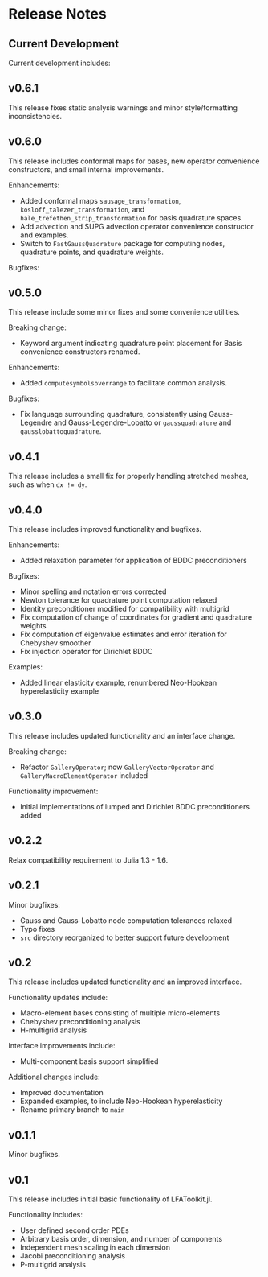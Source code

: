 # Release Notes

## Current Development

Current development includes:

## v0.6.1

This release fixes static analysis warnings and minor style/formatting inconsistencies.


## v0.6.0

This release includes conformal maps for bases, new operator convenience constructors, and small internal improvements.

Enhancements:

* Added conformal maps `sausage_transformation`, `kosloff_talezer_transformation`, and `hale_trefethen_strip_transformation` for basis quadrature spaces.
* Add advection and SUPG advection operator convenience constructor and examples.
* Switch to `FastGaussQuadrature` package for computing nodes, quadrature points, and quadrature weights.

Bugfixes:

## v0.5.0

This release include some minor fixes and some convenience utilities.

Breaking change:

* Keyword argument indicating quadrature point placement for Basis convenience constructors renamed.

Enhancements:

* Added `computesymbolsoverrange` to facilitate common analysis.

Bugfixes:

* Fix language surrounding quadrature, consistently using Gauss-Legendre and Gauss-Legendre-Lobatto or `gaussquadrature` and `gausslobattoquadrature`.

## v0.4.1

This release includes a small fix for properly handling stretched meshes, such as when `dx != dy`.

## v0.4.0

This release includes improved functionality and bugfixes.

Enhancements:

* Added relaxation parameter for application of BDDC preconditioners

Bugfixes:

* Minor spelling and notation errors corrected
* Newton tolerance for quadrature point computation relaxed
* Identity preconditioner modified for compatibility with multigrid
* Fix computation of change of coordinates for gradient and quadrature weights
* Fix computation of eigenvalue estimates and error iteration for Chebyshev smoother
* Fix injection operator for Dirichlet BDDC

Examples:

* Added linear elasticity example, renumbered Neo-Hookean hyperelasticity example

## v0.3.0

This release includes updated functionality and an interface change.

Breaking change:

* Refactor `GalleryOperator`; now `GalleryVectorOperator` and `GalleryMacroElementOperator` included

Functionality improvement:

* Initial implementations of lumped and Dirichlet BDDC preconditioners added

## v0.2.2

Relax compatibility requirement to Julia 1.3 - 1.6.

## v0.2.1

Minor bugfixes:

* Gauss and Gauss-Lobatto node computation tolerances relaxed
* Typo fixes
* `src` directory reorganized to better support future development

## v0.2

This release includes updated functionality and an improved interface.

Functionality updates include:

* Macro-element bases consisting of multiple micro-elements
* Chebyshev preconditioning analysis
* H-multigrid analysis

Interface improvements include:

* Multi-component basis support simplified

Additional changes include:

* Improved documentation
* Expanded examples, to include Neo-Hookean hyperelasticity
* Rename primary branch to `main`

## v0.1.1

Minor bugfixes.

## v0.1

This release includes initial basic functionality of LFAToolkit.jl.

Functionality includes:

* User defined second order PDEs
* Arbitrary basis order, dimension, and number of components
* Independent mesh scaling in each dimension
* Jacobi preconditioning analysis
* P-multigrid analysis
